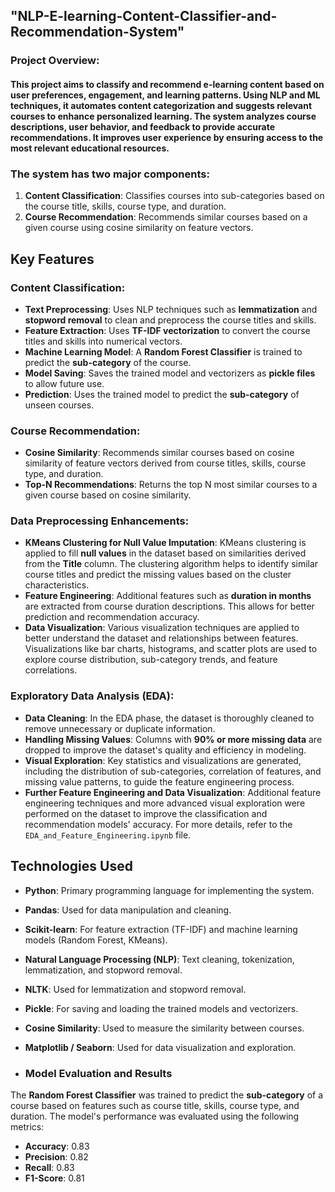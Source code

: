## "NLP-E-learning-Content-Classifier-and-Recommendation-System"

### Project Overview:
#### This project aims to classify and recommend e-learning content based on user preferences, engagement, and learning patterns. Using NLP and ML techniques, it automates content categorization and suggests relevant courses to enhance personalized learning. The system analyzes course descriptions, user behavior, and feedback to provide accurate recommendations. It improves user experience by ensuring access to the most relevant educational resources.


### The system has two major components:
1. **Content Classification**: Classifies courses into sub-categories based on the course title, skills, course type, and duration.
2. **Course Recommendation**: Recommends similar courses based on a given course using cosine similarity on feature vectors.

## Key Features

### Content Classification:
- **Text Preprocessing**: Uses NLP techniques such as **lemmatization** and **stopword removal** to clean and preprocess the course titles and skills.
- **Feature Extraction**: Uses **TF-IDF vectorization** to convert the course titles and skills into numerical vectors.
- **Machine Learning Model**: A **Random Forest Classifier** is trained to predict the **sub-category** of the course.
- **Model Saving**: Saves the trained model and vectorizers as **pickle files** to allow future use.
- **Prediction**: Uses the trained model to predict the **sub-category** of unseen courses.

### Course Recommendation:
- **Cosine Similarity**: Recommends similar courses based on cosine similarity of feature vectors derived from course titles, skills, course type, and duration.
- **Top-N Recommendations**: Returns the top N most similar courses to a given course based on cosine similarity.

### Data Preprocessing Enhancements:
- **KMeans Clustering for Null Value Imputation**: KMeans clustering is applied to fill **null values** in the dataset based on similarities derived from the **Title** column. The clustering algorithm helps to identify similar course titles and predict the missing values based on the cluster characteristics.
- **Feature Engineering**: Additional features such as **duration in months** are extracted from course duration descriptions. This allows for better prediction and recommendation accuracy.
- **Data Visualization**: Various visualization techniques are applied to better understand the dataset and relationships between features. Visualizations like bar charts, histograms, and scatter plots are used to explore course distribution, sub-category trends, and feature correlations.

### Exploratory Data Analysis (EDA):
- **Data Cleaning**: In the EDA phase, the dataset is thoroughly cleaned to remove unnecessary or duplicate information.
- **Handling Missing Values**: Columns with **90% or more missing data** are dropped to improve the dataset's quality and efficiency in modeling.
- **Visual Exploration**: Key statistics and visualizations are generated, including the distribution of sub-categories, correlation of features, and missing value patterns, to guide the feature engineering process.
- **Further Feature Engineering and Data Visualization**: Additional feature engineering techniques and more advanced visual exploration were performed on the dataset to improve the classification and recommendation models' accuracy. For more details, refer to the `EDA_and_Feature_Engineering.ipynb` file.

## Technologies Used

- **Python**: Primary programming language for implementing the system.
- **Pandas**: Used for data manipulation and cleaning.
- **Scikit-learn**: For feature extraction (TF-IDF) and machine learning models (Random Forest, KMeans).
- **Natural Language Processing (NLP)**: Text cleaning, tokenization, lemmatization, and stopword removal.
- **NLTK**: Used for lemmatization and stopword removal.
- **Pickle**: For saving and loading the trained models and vectorizers.
- **Cosine Similarity**: Used to measure the similarity between courses.
- **Matplotlib / Seaborn**: Used for data visualization and exploration.

- ### Model Evaluation and Results

The **Random Forest Classifier** was trained to predict the **sub-category** of a course based on features such as course title, skills, course type, and duration. The model's performance was evaluated using the following metrics:

- **Accuracy**: 0.83
- **Precision**: 0.82
- **Recall**: 0.83
- **F1-Score**: 0.81

